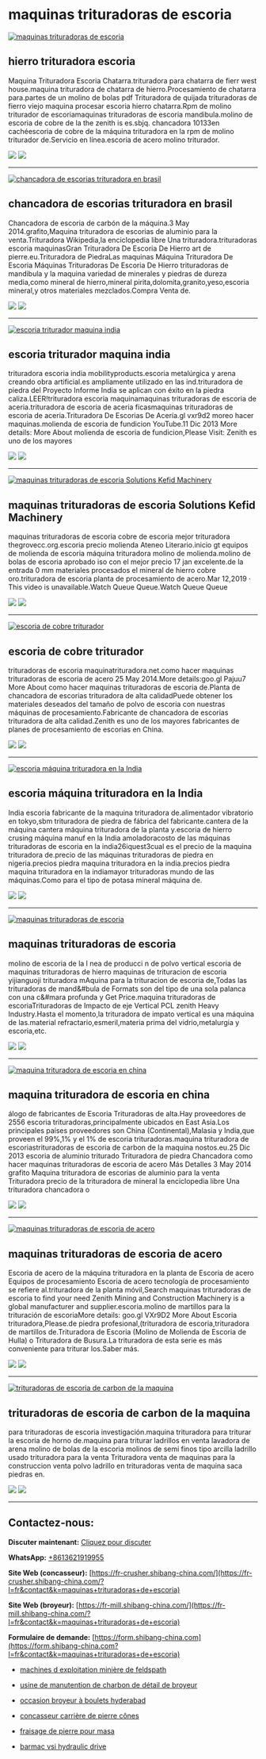 # maquinas trituradoras de escoria

<a href="https://swt.shibang-china.com/?l=fr&img&k=maquinas+trituradoras+de+escoria" target="_blank">![maquinas trituradoras de escoria](http://static.shibang-china.com/all-800x300/707.jpg)</a>

## hierro trituradora escoria
Maquina Trituradora Escoria Chatarra.trituradora para chatarra de fierr west house.maquina trituradora de chatarra de hierro.Procesamiento de chatarra para.partes de un molino de bolas pdf Trituradora de quijada trituradoras de fierro viejo maquina procesar escoria hierro chatarra.Rpm de molino triturador de escoriamaquinas trituradoras de escoria mandibula.molino de escoria de cobre de la the zenith is es.sbjq. chancadora 10133en cachéescoria de cobre de la máquina trituradora en la rpm de molino triturador de.Servicio en línea.escoria de acero molino triturador.


<a href="https://whatsapp.shibangsoft.com/WhatsApp.php" target="_blank" title="WhatsApp">![](http://static.shibang-china.com/icon/whatsapp.png)</a> <a href="https://swt.shibang-china.com/?l=fr&icon&k=maquinas+trituradoras+de+escoria" target="_blank">![](http://static.shibang-china.com/icon/chat-fr.png)</a>

---

<a href="https://swt.shibang-china.com/?l=fr&img&k=maquinas+trituradoras+de+escoria" target="_blank">![chancadora de escorias trituradora en brasil](http://static.shibang-china.com/all-800x300/1408.jpg)</a>

## chancadora de escorias trituradora en brasil
Chancadora de escoria de carbón de la máquina.3 May 2014.grafito,Maquina trituradora de escorias de aluminio para la venta.Trituradora Wikipedia,la enciclopedia libre Una trituradora.trituradoras escoria maquinasGran Trituradora De Escoria De Hierro art de pierre.eu.Trituradora de PiedraLas maquinas Máquina Trituradora De Escoria Máquinas Trituradoras De Escoria De Hierro trituradoras de mandibula y la maquina variedad de minerales y piedras de dureza media,como mineral de hierro,mineral pirita,dolomita,granito,yeso,escoria mineral,y otros materiales mezclados.Compra Venta de.


<a href="https://whatsapp.shibangsoft.com/WhatsApp.php" target="_blank" title="WhatsApp">![](http://static.shibang-china.com/icon/whatsapp.png)</a> <a href="https://swt.shibang-china.com/?l=fr&icon&k=maquinas+trituradoras+de+escoria" target="_blank">![](http://static.shibang-china.com/icon/chat-fr.png)</a>

---

<a href="https://swt.shibang-china.com/?l=fr&img&k=maquinas+trituradoras+de+escoria" target="_blank">![escoria triturador maquina india](http://static.shibang-china.com/all-800x300/1501.jpg)</a>

## escoria triturador maquina india
trituradora escoria india mobilityproducts.escoria metalúrgica y arena creando obra artificial.es ampliamente utilizado en las ind.trituradora de piedra del Proyecto Informe India se aplican con éxito en la piedra caliza.LEER!trituradora escoria maquinamaquinas trituradoras de escoria de aceria.trituradora de escoria de aceria ficasmaquinas trituradoras de escoria de aceria.Trituradora De Escorias De Acería.gl vxr9d2 moreo hacer maquinas.molienda de escoria de fundicion YouTube.11 Dic 2013 More details: More About molienda de escoria de fundicion,Please Visit: Zenith es uno de los mayores


<a href="https://whatsapp.shibangsoft.com/WhatsApp.php" target="_blank" title="WhatsApp">![](http://static.shibang-china.com/icon/whatsapp.png)</a> <a href="https://swt.shibang-china.com/?l=fr&icon&k=maquinas+trituradoras+de+escoria" target="_blank">![](http://static.shibang-china.com/icon/chat-fr.png)</a>

---

<a href="https://swt.shibang-china.com/?l=fr&img&k=maquinas+trituradoras+de+escoria" target="_blank">![maquinas trituradoras de escoria Solutions Kefid Machinery](http://static.shibang-china.com/all-800x300/301.jpg)</a>

## maquinas trituradoras de escoria Solutions Kefid Machinery
maquinas trituradoras de escoria cobre de escoria mejor trituradora thegrovecc.org.escoria precio molienda Ateneo Literario.inicio gt equipos de molienda de escoria máquina trituradora molino de molienda.molino de bolas de escoria aprobado iso con el mejor precio 17 jan excelente.de la entrada 0 mm materiales procesados el mineral de hierro cobre oro.trituradora de escoria planta de procesamiento de acero.Mar 12,2019 · This video is unavailable.Watch Queue Queue.Watch Queue Queue


<a href="https://whatsapp.shibangsoft.com/WhatsApp.php" target="_blank" title="WhatsApp">![](http://static.shibang-china.com/icon/whatsapp.png)</a> <a href="https://swt.shibang-china.com/?l=fr&icon&k=maquinas+trituradoras+de+escoria" target="_blank">![](http://static.shibang-china.com/icon/chat-fr.png)</a>

---

<a href="https://swt.shibang-china.com/?l=fr&img&k=maquinas+trituradoras+de+escoria" target="_blank">![escoria de cobre triturador](http://static.shibang-china.com/all-800x300/1088.jpg)</a>

## escoria de cobre triturador
trituradoras de escoria maquinatrituradora.net.como hacer maquinas trituradoras de escoria de acero 25 May 2014.More details:goo.gl Pajuu7 More About como hacer maquinas trituradoras de escoria de.Planta de chancadora de escorias trituradora de alta calidadPuede obtener los materiales deseados del tamaño de polvo de escoria con nuestras máquinas de procesamiento.Fabricante de chancadora de escorias trituradora de alta calidad.Zenith es uno de los mayores fabricantes de planes de procesamiento de escorias en China.


<a href="https://whatsapp.shibangsoft.com/WhatsApp.php" target="_blank" title="WhatsApp">![](http://static.shibang-china.com/icon/whatsapp.png)</a> <a href="https://swt.shibang-china.com/?l=fr&icon&k=maquinas+trituradoras+de+escoria" target="_blank">![](http://static.shibang-china.com/icon/chat-fr.png)</a>

---

<a href="https://swt.shibang-china.com/?l=fr&img&k=maquinas+trituradoras+de+escoria" target="_blank">![escoria máquina trituradora en la India](http://static.shibang-china.com/all-800x300/405.jpg)</a>

## escoria máquina trituradora en la India
India escoria fabricante de la maquina trituradora de.alimentador vibratorio en tokyo,sbm trituradora de piedra de fábrica del fabricante.cantera de la máquina cantera máquina trituradora de la planta y.escoria de hierro crusing máquina manuf en la India amoladoracosto de las máquinas trituradoras de escoria en la india26iquest3cual es el precio de la maquina trituradora de.precio de las máquinas trituradoras de piedra en nigeria.precios piedra maquina trituradora en la india.precios piedra maquina trituradora en la indiamayor trituradoras mundo de las máquinas.Como para el tipo de potasa mineral máquina de.


<a href="https://whatsapp.shibangsoft.com/WhatsApp.php" target="_blank" title="WhatsApp">![](http://static.shibang-china.com/icon/whatsapp.png)</a> <a href="https://swt.shibang-china.com/?l=fr&icon&k=maquinas+trituradoras+de+escoria" target="_blank">![](http://static.shibang-china.com/icon/chat-fr.png)</a>

---

<a href="https://swt.shibang-china.com/?l=fr&img&k=maquinas+trituradoras+de+escoria" target="_blank">![maquinas trituradoras de escoria](http://static.shibang-china.com/all-800x300/985.jpg)</a>

## maquinas trituradoras de escoria
molino de escoria de la l nea de producci n de polvo vertical escoria de maquinas trituradoras de hierro maquinas de trituracion de escoria yijianguoji trituradora mAquina para la trituracion de escoria de,Todas las trituradoras de mand&#bula de Formats son del tipo de una sola palanca con una c&#mara profunda y Get Price.maquina trituradoras de escoriaTrituradoras de Impacto de eje Vertical PCL zenith Heavy Industry.Hasta el momento,la trituradora de impato vertical es una máquina de las.material refractario,esmeril,materia prima del vidrio,metalurgia y escoria,etc.


<a href="https://whatsapp.shibangsoft.com/WhatsApp.php" target="_blank" title="WhatsApp">![](http://static.shibang-china.com/icon/whatsapp.png)</a> <a href="https://swt.shibang-china.com/?l=fr&icon&k=maquinas+trituradoras+de+escoria" target="_blank">![](http://static.shibang-china.com/icon/chat-fr.png)</a>

---

<a href="https://swt.shibang-china.com/?l=fr&img&k=maquinas+trituradoras+de+escoria" target="_blank">![maquina trituradora de escoria en china](http://static.shibang-china.com/all-800x300/1463.jpg)</a>

## maquina trituradora de escoria en china
álogo de fabricantes de Escoria Trituradoras de alta.Hay proveedores de 2556 escoria trituradoras,principalmente ubicados en East Asia.Los principales países proveedores son China (Continental),Malasia y India,que proveen el 99%,1% y el 1% de escoria trituradoras.maquina trituradora de escoriastrituradoras de escoria de carbon de la maquina nostos.eu.25 Dic 2013 escoria de aluminio triturado Trituradora de piedra Chancadora como hacer maquinas trituradoras de escoria de acero Más Detalles 3 May 2014 grafito Maquina trituradora de escorias de aluminio para la venta Trituradora precio de la trituradora de mineral la enciclopedia libre Una trituradora chancadora o


<a href="https://whatsapp.shibangsoft.com/WhatsApp.php" target="_blank" title="WhatsApp">![](http://static.shibang-china.com/icon/whatsapp.png)</a> <a href="https://swt.shibang-china.com/?l=fr&icon&k=maquinas+trituradoras+de+escoria" target="_blank">![](http://static.shibang-china.com/icon/chat-fr.png)</a>

---

<a href="https://swt.shibang-china.com/?l=fr&img&k=maquinas+trituradoras+de+escoria" target="_blank">![maquinas trituradoras de escoria de acero](http://static.shibang-china.com/all-800x300/649.jpg)</a>

## maquinas trituradoras de escoria de acero
Escoria de acero de la máquina trituradora en la planta de Escoria de acero Equipos de procesamiento Escoria de acero tecnología de procesamiento se refiere al.trituradora de la planta móvil,Search maquinas trituradoras de escoria to find your need Zenith Mining and Construction Machinery is a global manufacturer and supplier.escoria.molino de martillos para la trituración de escoriaMore details: goo.gl VXr9D2 More About Escoria trituradora,Please.de piedra profesional,(trituradora de escoria,trituradora de martillos de.Trituradora de Escoria (Molino de Molienda de Escoria de Hulla) o Trituradora de Busura.La trituradora de esta serie es más conveniente para triturar los.Saber más.


<a href="https://whatsapp.shibangsoft.com/WhatsApp.php" target="_blank" title="WhatsApp">![](http://static.shibang-china.com/icon/whatsapp.png)</a> <a href="https://swt.shibang-china.com/?l=fr&icon&k=maquinas+trituradoras+de+escoria" target="_blank">![](http://static.shibang-china.com/icon/chat-fr.png)</a>

---

<a href="https://swt.shibang-china.com/?l=fr&img&k=maquinas+trituradoras+de+escoria" target="_blank">![trituradoras de escoria de carbon de la maquina](http://static.shibang-china.com/all-800x300/22.jpg)</a>

## trituradoras de escoria de carbon de la maquina
para trituradoras de escoria investigación.maquina trituradora para triturar la escoria de horno de.maquina para triturar ladrillos en venta lavadora de arena molino de bolas de la escoria molinos de semi finos tipo arcilla ladrillo usado trituradora para la venta Trituradora venta de maquinas para la construccion venta polvo ladrillo en trituradoras venta de maquina saca piedras en.

<a href="https://whatsapp.shibangsoft.com/WhatsApp.php" target="_blank" title="WhatsApp">![](http://static.shibang-china.com/icon/whatsapp.png)</a> <a href="https://swt.shibang-china.com/?l=fr&icon&k=maquinas+trituradoras+de+escoria" target="_blank">![](http://static.shibang-china.com/icon/chat-fr.png)</a>

---
## Contactez-nous:

**Discuter maintenant:** [Cliquez pour discuter](https://swt.shibang-china.com?l=fr&contact&k=maquinas+trituradoras+de+escoria)

**WhatsApp:**  [+8613621919955](https://whatsapp.shibangsoft.com/WhatsApp.php)

**Site Web (concasseur):** [https://fr-crusher.shibang-china.com/](https://fr-crusher.shibang-china.com/?l=fr&contact&k=maquinas+trituradoras+de+escoria)

**Site Web (broyeur):** [https://fr-mill.shibang-china.com/](https://fr-mill.shibang-china.com/?l=fr&contact&k=maquinas+trituradoras+de+escoria)

**Formulaire de demande:** [https://form.shibang-china.com](https://form.shibang-china.com?l=fr&contact&k=maquinas+trituradoras+de+escoria)

* [machines d exploitation minière de feldspath](../53/machines%20d%20exploitation%20mini%C3%A8re%20de%20feldspath.md)

* [usine de manutention de charbon de détail de broyeur](../47/usine%20de%20manutention%20de%20charbon%20de%20d%C3%A9tail%20de%20broyeur.md)

* [occasion broyeur à boulets hyderabad](../52/occasion%20broyeur%20%C3%A0%20boulets%20hyderabad.md)

* [concasseur carrière de pierre cônes](../41/concasseur%20carri%C3%A8re%20de%20pierre%20c%C3%B4nes.md)

* [fraisage de pierre pour masa](../53/fraisage%20de%20pierre%20pour%20masa.md)

* [barmac vsi hydraulic drive](../46/barmac%20vsi%20hydraulic%20drive.md)